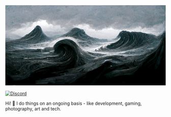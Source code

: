 <img src="https://raw.githubusercontent.com/nightgrey/nightgrey/main/cover.jpg" alt="Waves" />


<a href="//discordapp.com/users/108888888888888888">![Discord](
https://dcbadge.vercel.app/api/shield/131736536743018496)</a>

<!--
<a rel="me" href="https://greys.place/@grey">![Mastodon](https://img.shields.io/badge/-MASTODON-%232B90D9?style=for-the-badge&logo=mastodon&logoColor=white)</a>
-->


Hi! 👋 I do things on an ongoing basis - like development, gaming, photography, art and tech.

<!--✨ I run a (still new) Mastodon instance for tech enthusiasts and fellow developers @ [greys.place](https://greys.place). Say hello! ✨-->


<!--
**Social**

- <a href="https://discordapp.com/users/108888888888888888"><img width=16 height=16 src="https://raw.githubusercontent.com/nightgrey/nightgrey/main/discord.svg" /></a> <a href="https://discordapp.com/users/108888888888888888">grey#0008</a>
- <a rel="me" href="https://greys.place/@grey"><img width=16 height=16 src="https://raw.githubusercontent.com/nightgrey/nightgrey/main/mastodon.svg" /></a> <a rel="me" href="https://greys.place/@grey">grey@greys.place</a>
-->
